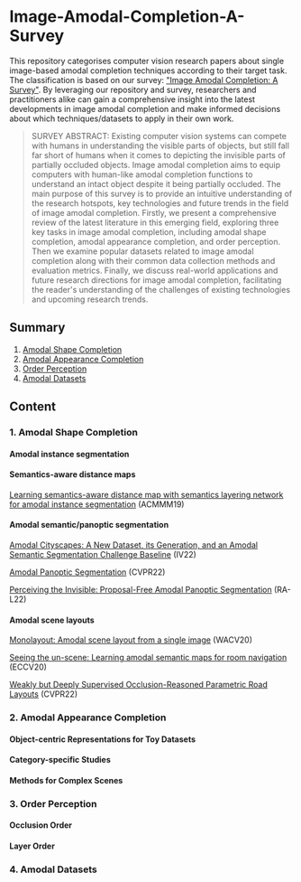 # Image-Amodal-Completion-A-Survey

This repository categorises computer vision research papers about single image-based amodal completion techniques according to their target task. The classification is based on our survey: ["Image Amodal Completion: A Survey"](https://arxiv.org/abs/2207.02062). By leveraging our repository and survey, researchers and practitioners alike can gain a comprehensive insight into the latest developments in image amodal completion and make informed decisions about which techniques/datasets to apply in their own work.


> SURVEY ABSTRACT: Existing computer vision systems can compete with humans in understanding the visible parts of objects, but still fall far short of humans when it comes to depicting the invisible parts of partially occluded objects. Image amodal completion aims to equip computers with human-like amodal completion functions to understand an intact object despite it being partially occluded. The main purpose of this survey is to provide an intuitive understanding of the research hotspots, key technologies and future trends in the field of image amodal completion. Firstly, we present a comprehensive review of the latest literature in this emerging field, exploring three key tasks in image amodal completion, including amodal shape completion, amodal appearance completion, and order perception. Then we examine popular datasets related to image amodal completion along with their common data collection methods and evaluation metrics. Finally, we discuss real-world applications and future research directions for image amodal completion, facilitating the reader's understanding of the challenges of existing technologies and upcoming research trends.

## Summary

1. [Amodal Shape Completion](#1)  
2. [Amodal Appearance Completion](#2)  
3. [Order Perception](#3)
4. [Amodal Datasets](#4)  

## Content
### 1. Amodal Shape Completion  <a name="1"></a>
#### Amodal instance segmentation
#### Semantics-aware distance maps
[Learning semantics-aware distance map with semantics layering network for amodal instance segmentation](https://arxiv.org/abs/1905.12898) (ACMMM19) 
#### Amodal semantic/panoptic segmentation
[Amodal Cityscapes: A New Dataset, its Generation, and an Amodal Semantic Segmentation Challenge Baseline](https://arxiv.org/abs/2206.00527) (IV22)

[Amodal Panoptic Segmentation](https://openaccess.thecvf.com/content/CVPR2022/papers/Mohan_Amodal_Panoptic_Segmentation_CVPR_2022_paper.pdf) (CVPR22)

[Perceiving the Invisible: Proposal-Free Amodal Panoptic Segmentation](https://arxiv.org/abs/2205.14637) (RA-L22)

#### Amodal scene layouts

[Monolayout: Amodal scene layout from a single image](https://arxiv.org/abs/2002.08394) (WACV20)

[Seeing the un-scene: Learning amodal semantic maps for room navigation](https://arxiv.org/abs/2007.09841) (ECCV20)

[Weakly but Deeply Supervised Occlusion-Reasoned Parametric Road Layouts](https://arxiv.org/abs/2104.06730) (CVPR22)

### 2. Amodal Appearance Completion <a name="2"></a>
#### Object-centric Representations for Toy Datasets
#### Category-specific Studies
#### Methods for Complex Scenes

### 3. Order Perception <a name="3"></a>
#### Occlusion Order
#### Layer Order

### 4. Amodal Datasets <a name="4"></a>
